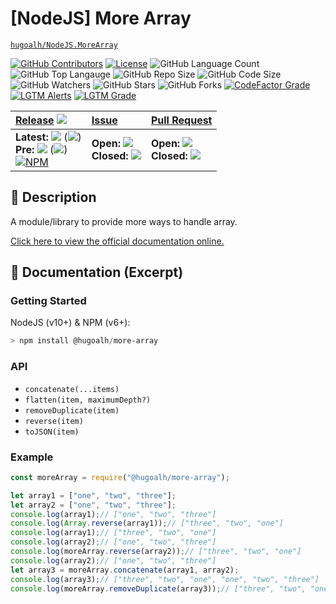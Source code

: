 # \[NodeJS\] More Array

[`hugoalh/NodeJS.MoreArray`](https://github.com/hugoalh/NodeJS.MoreArray)

[![GitHub Contributors](https://img.shields.io/github/contributors/hugoalh/NodeJS.MoreArray?logo=github&logoColor=ffffff&style=flat-square)](https://github.com/hugoalh/NodeJS.MoreArray/graphs/contributors)
[![License](https://img.shields.io/github/license/hugoalh/NodeJS.MoreArray?logo=github&logoColor=ffffff&style=flat-square)](./LICENSE.md)
![GitHub Language Count](https://img.shields.io/github/languages/count/hugoalh/NodeJS.MoreArray?logo=github&logoColor=ffffff&style=flat-square)
![GitHub Top Langauge](https://img.shields.io/github/languages/top/hugoalh/NodeJS.MoreArray?logo=github&logoColor=ffffff&style=flat-square)
![GitHub Repo Size](https://img.shields.io/github/repo-size/hugoalh/NodeJS.MoreArray?logo=github&logoColor=ffffff&style=flat-square)
![GitHub Code Size](https://img.shields.io/github/languages/code-size/hugoalh/NodeJS.MoreArray?logo=github&logoColor=ffffff&style=flat-square)
![GitHub Watchers](https://img.shields.io/github/watchers/hugoalh/NodeJS.MoreArray?logo=github&logoColor=ffffff&style=flat-square)
![GitHub Stars](https://img.shields.io/github/stars/hugoalh/NodeJS.MoreArray?logo=github&logoColor=ffffff&style=flat-square)
![GitHub Forks](https://img.shields.io/github/forks/hugoalh/NodeJS.MoreArray?logo=github&logoColor=ffffff&style=flat-square)
[![CodeFactor Grade](https://img.shields.io/codefactor/grade/github/hugoalh/NodeJS.MoreArray?logo=codefactor&logoColor=ffffff&style=flat-square)](https://www.codefactor.io/repository/github/hugoalh/nodejs.morearray)
[![LGTM Alerts](https://img.shields.io/lgtm/alerts/g/hugoalh/NodeJS.MoreArray.svg?label=%20&logo=lgtm&logoColor=ffffff&style=flat-square)](https://lgtm.com/projects/g/hugoalh/NodeJS.MoreArray/alerts)
[![LGTM Grade](https://img.shields.io/lgtm/grade/javascript/g/hugoalh/NodeJS.MoreArray.svg?logo=lgtm&logoColor=ffffff&style=flat-square)](https://lgtm.com/projects/g/hugoalh/NodeJS.MoreArray/context:javascript)

| **[Release](https://github.com/hugoalh/NodeJS.MoreArray/releases)** ![](https://img.shields.io/github/downloads/hugoalh/NodeJS.MoreArray/total?style=flat-square&color=000000&label=%20) | **[Issue](https://github.com/hugoalh/NodeJS.MoreArray/issues?q=is%3Aissue)** | **[Pull Request](https://github.com/hugoalh/NodeJS.MoreArray/pulls?q=is%3Apr)** |
|:----|:----|:----|
| **Latest:** ![](https://img.shields.io/github/release/hugoalh/NodeJS.MoreArray?sort=semver&style=flat-square&color=000000&label=%20) (![](https://img.shields.io/github/release-date/hugoalh/NodeJS.MoreArray?style=flat-square&color=000000&label=%20))<br />**Pre:** ![](https://img.shields.io/github/release/hugoalh/NodeJS.MoreArray?include_prereleases&sort=semver&style=flat-square&color=000000&label=%20) (![](https://img.shields.io/github/release-date-pre/hugoalh/NodeJS.MoreArray?style=flat-square&color=000000&label=%20))<br />[![NPM](https://img.shields.io/npm/v/@hugoalh/more-array?logo=npm&logoColor=ffffff&style=flat-square)](https://www.npmjs.com/package/@hugoalh/more-array) | **Open:** ![](https://img.shields.io/github/issues-raw/hugoalh/NodeJS.MoreArray?style=flat-square&color=000000&label=%20)<br />**Closed:** ![](https://img.shields.io/github/issues-closed-raw/hugoalh/NodeJS.MoreArray?style=flat-square&color=000000&label=%20) | **Open:** ![](https://img.shields.io/github/issues-pr-raw/hugoalh/NodeJS.MoreArray?style=flat-square&color=000000&label=%20)<br />**Closed:** ![](https://img.shields.io/github/issues-pr-closed-raw/hugoalh/NodeJS.MoreArray?style=flat-square&color=000000&label=%20) |

## 📜 Description

A module/library to provide more ways to handle array.

[Click here to view the official documentation online.](https://github.com/hugoalh/NodeJS.MoreArray/wiki)

## 📄 Documentation (Excerpt)

### Getting Started

NodeJS (v10+) & NPM (v6+):

```powershell
> npm install @hugoalh/more-array
```

### API

- `concatenate(...items)`
- `flatten(item, maximumDepth?)`
- `removeDuplicate(item)`
- `reverse(item)`
- `toJSON(item)`

### Example

```javascript
const moreArray = require("@hugoalh/more-array");

let array1 = ["one", "two", "three"];
let array2 = ["one", "two", "three"];
console.log(array1);// ["one", "two", "three"]
console.log(Array.reverse(array1));// ["three", "two", "one"]
console.log(array1);// ["three", "two", "one"]
console.log(array2);// ["one", "two", "three"]
console.log(moreArray.reverse(array2));// ["three", "two", "one"]
console.log(array2);// ["one", "two", "three"]
let array3 = moreArray.concatenate(array1, array2);
console.log(array3);// ["three", "two", "one", "one", "two", "three"]
console.log(moreArray.removeDuplicate(array3));// ["three", "two", "one"]
```
